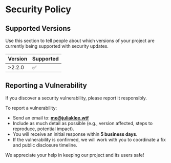 # Security Policy

## Supported Versions

Use this section to tell people about which versions of your project are
currently being supported with security updates.

| Version | Supported |
| ------- | --------- |
| >2.2.0   | ✅         |

## Reporting a Vulnerability

If you discover a security vulnerability, please report it responsibly.

To report a vulnerability:

* Send an email to: **[me@juliaklee.wtf](mailto:me@juliaklee.wtf)**
* Include as much detail as possible (e.g., version affected, steps to reproduce, potential impact).
* You will receive an initial response within **5 business days**.
* If the vulnerability is confirmed, we will work with you to coordinate a fix and public disclosure timeline.

We appreciate your help in keeping our project and its users safe!
